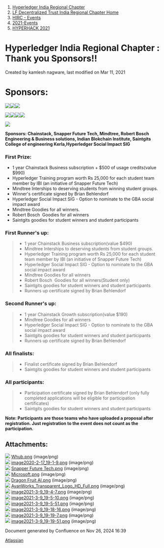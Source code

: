 1. [Hyperledger India Regional Chapter](index.html)
2. [LF Decentralized Trust India Regional Chapter Home](LF-Decentralized-Trust-India-Regional-Chapter-Home_19169282.html)
3. [HIRC - Events](HIRC---Events_19169346.html)
4. [2021-Events](2021-Events_19169651.html)
5. [HYPERHACK 2021](HYPERHACK-2021_19169656.html)

# Hyperledger India Regional Chapter : Thank you Sponsors!!

Created by kamlesh nagware, last modified on Mar 11, 2021

# **Sponsors:**

![](attachments/19169824/19169833.png?width=252)![](https://chainstack.com/wp-content/uploads/2019/03/Logo-Blue@3x-Padded.png)![](attachments/19169824/19169835.png?width=252)

![](https://images.static-collegedunia.com/public/college_data/images/logos/1606228233Logo.png)![](attachments/19169824/19169837.png?width=200)![](attachments/19169824/19169838.png?width=200)![](attachments/19169824/19169839.png?height=200)

![](attachments/19169824/19169834.png?height=0)

**Sponsors: Chainstack, Snapper Future Tech, Mindtree, Robert Bosch Engineering &amp; Business solutions, Indian Blokchain Institute, Saintgits College of engineering Kerla,Hyperledger Social Impact SIG**

### First Prize:

- 1 year Chainstack Business subscription + $500 of usage credits(value $990)
- Hyperledger Training program worth Rs 25,000 for each student team member by IBI (an initiative of Snapper Future Tech)
- Mindtree Interships to deserving students from winning student groups.
- Winner's certificate signed by Brian Behlendorf
- Hyperledger Social Impact SIG - Option to nominate to the GBA social impact award
- Mindtree Goodies for all winners.
- Robert Bosch  Goodies for all winners
- Saintgits goodies for student winners and student participants

### First Runner's up:

> - 1 year Chainstack Business subscription(value $490)
> - Mindtree Interships to deserving students from student groups.
> - Hyperledger Training program worth Rs 25,000 for each student team member by IBI (an initiative of Snapper Future Tech)
> - Hyperledger Social Impact SIG - Option to nominate to the GBA social impact award
> - Mindtree Goodies for all winners
> - Robert Bosch  Goodies for all winners(Student only)
> - Saintgits goodies for student winners and student participants
> - Runners up certificate signed by Brian Behlendorf

### Second Runner's up:

> - 1 year Chainstack Growth subscription(value $190)
> - Mindtree Goodies for all winners
> - Hyperledger Social Impact SIG - Option to nominate to the GBA social impact award
> - Saintgits goodies for student winners and student participants
> - Runners up certificate signed by Brian Behlendorf

### All finalists:

> - Finalist certificate signed by Brian Behlendorf
> - Saintgits goodies for student winners and student participants

### All participants:

> - Participation certificate signed by Brian Behlendorf (only fully completed applications will be eligible for participation certificates)
> - Saintgits goodies for student winners and student participants

**Note: Participants are those teams who have uploaded a proposal after registration. Just registration to the event does not count as the participation.**

## Attachments:

![](images/icons/bullet_blue.gif) [Whub.png](attachments/19169824/19169830.png) (image/png)  
![](images/icons/bullet_blue.gif) [image2020-2-17\_19-1-9.png](attachments/19169824/19169825.png) (image/png)  
![](images/icons/bullet_blue.gif) [Snapper Future Tech.png](attachments/19169824/19169826.png) (image/png)  
![](images/icons/bullet_blue.gif) [Microsoft.png](attachments/19169824/19169827.png) (image/png)  
![](images/icons/bullet_blue.gif) [Dragon Fruit AI.png](attachments/19169824/19169828.png) (image/png)  
![](images/icons/bullet_blue.gif) [AyanWorks\_Transparent\_Logo\_HD\_Full.png](attachments/19169824/19169829.png) (image/png)  
![](images/icons/bullet_blue.gif) [image2021-3-9\_19-4-7.png](attachments/19169824/19169833.png) (image/png)  
![](images/icons/bullet_blue.gif) [image2021-3-9\_19-5-10.png](attachments/19169824/19169834.png) (image/png)  
![](images/icons/bullet_blue.gif) [image2021-3-9\_19-5-51.png](attachments/19169824/19169835.png) (image/png)  
![](images/icons/bullet_blue.gif) [image2021-3-9\_19-18-16.png](attachments/19169824/19169837.png) (image/png)  
![](images/icons/bullet_blue.gif) [image2021-3-9\_19-19-7.png](attachments/19169824/19169838.png) (image/png)  
![](images/icons/bullet_blue.gif) [image2021-3-9\_19-19-51.png](attachments/19169824/19169839.png) (image/png)

Document generated by Confluence on Nov 26, 2024 16:39

[Atlassian](http://www.atlassian.com/)
